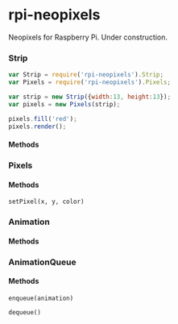 # rpi-neopixels
Neopixels for Raspberry Pi. Under construction.

### Strip

````javascript
var Strip = require('rpi-neopixels').Strip;
var Pixels = require('rpi-neopixels').Pixels;

var strip = new Strip({width:13, height:13});
var pixels = new Pixels(strip);

pixels.fill('red');
pixels.render();

````

#### Methods

### Pixels

#### Methods

    setPixel(x, y, color)



### Animation

#### Methods

### AnimationQueue

#### Methods

    enqueue(animation)

    dequeue()
